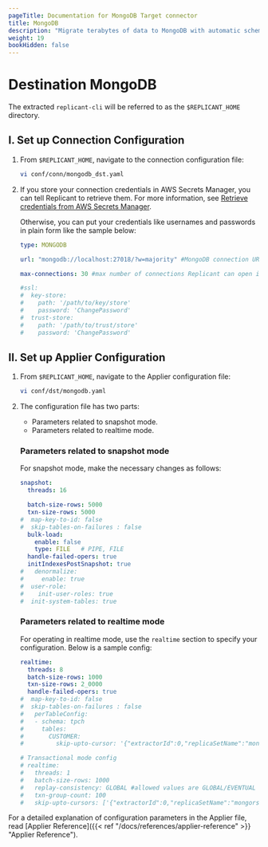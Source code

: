 ```yaml
---
pageTitle: Documentation for MongoDB Target connector
title: MongoDB
description: "Migrate terabytes of data to MongoDB with automatic schema conversion, powered by CDC."
weight: 19
bookHidden: false
---
```


# Destination MongoDB

The extracted `replicant-cli` will be referred to as the `$REPLICANT_HOME` directory.

## I. Set up Connection Configuration

1. From `$REPLICANT_HOME`, navigate to the connection configuration file:

    ```BASH
    vi conf/conn/mongodb_dst.yaml
    ```

2. If you store your connection credentials in AWS Secrets Manager, you can tell Replicant to retrieve them. For more information, see [Retrieve credentials from AWS Secrets Manager](/docs/references/secrets-manager). 
    
    Otherwise, you can put your credentials like usernames and passwords in plain form like the sample below:
    ```YAML
    type: MONGODB

    url: "mongodb://localhost:27018/?w=majority" #MongoDB connection URL

    max-connections: 30 #max number of connections Replicant can open in MongoDB

    #ssl:
    #  key-store:
    #    path: '/path/to/key/store'
    #    password: 'ChangePassword'
    #  trust-store:
    #    path: '/path/to/trust/store'
    #    password: 'ChangePassword'
    ```

## II. Set up Applier Configuration

1. From `$REPLICANT_HOME`, navigate to the Applier configuration file:
   ```BASH
   vi conf/dst/mongodb.yaml
   ```

2. The configuration file has two parts:

    - Parameters related to snapshot mode.
    - Parameters related to realtime mode.

    ### Parameters related to snapshot mode
    For snapshot mode, make the necessary changes as follows:

    ```YAML
    snapshot:
      threads: 16

      batch-size-rows: 5000
      txn-size-rows: 5000
    #  map-key-to-id: false
    #  skip-tables-on-failures : false
      bulk-load:
        enable: false
        type: FILE   # PIPE, FILE
      handle-failed-opers: true
      initIndexesPostSnapshot: true
    #   denormalize:
    #     enable: true
    #  user-role:
    #    init-user-roles: true
    #  init-system-tables: true
    ```
    ### Parameters related to realtime mode
    For operating in realtime mode, use the `realtime` section to specify your configuration. Below is a sample config:

    ```YAML
    realtime:
      threads: 8
      batch-size-rows: 1000
      txn-size-rows: 2_0000
      handle-failed-opers: true
    #  map-key-to-id: false
    #  skip-tables-on-failures : false
    #   perTableConfig:
    #   - schema: tpch
    #     tables:
    #       CUSTOMER:
    #         skip-upto-cursor: '{"extractorId":0,"replicaSetName":"mongors1","resumeToken":6868517489379115009,"seqNum":3,"v":1,"timestamp":1599201348000}'

    # Transactional mode config
    # realtime:
    #   threads: 1
    #   batch-size-rows: 1000
    #   replay-consistency: GLOBAL #allowed values are GLOBAL/EVENTUAL
    #   txn-group-count: 100
    #   skip-upto-cursors: ['{"extractorId":0,"replicaSetName":"mongors1","resumeToken":6868517489379115009,"seqNum":3,"v":1,"timestamp":1599201348000}']

For a detailed explanation of configuration parameters in the Applier file, read [Applier Reference]({{< ref "/docs/references/applier-reference" >}} "Applier Reference").